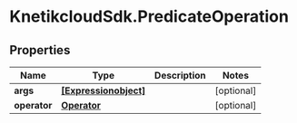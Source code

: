 # KnetikcloudSdk.PredicateOperation

## Properties
Name | Type | Description | Notes
------------ | ------------- | ------------- | -------------
**args** | [**[Expressionobject]**](Expressionobject.md) |  | [optional] 
**operator** | [**Operator**](Operator.md) |  | [optional] 


